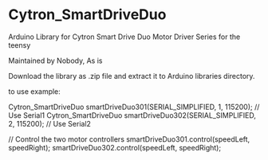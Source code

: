 # Cytron_SmartDriveDuo

Arduino Library for Cytron Smart Drive Duo Motor Driver Series for the teensy

Maintained by Nobody, As is


 Download the library as .zip file and extract it to Arduino libraries directory.
  
to use example: 

Cytron_SmartDriveDuo smartDriveDuo301(SERIAL_SIMPLIFIED, 1, 115200); // Use Serial1
Cytron_SmartDriveDuo smartDriveDuo302(SERIAL_SIMPLIFIED, 2, 115200); // Use Serial2

// Control the two motor controllers
smartDriveDuo301.control(speedLeft, speedRight);
smartDriveDuo302.control(speedLeft, speedRight);
